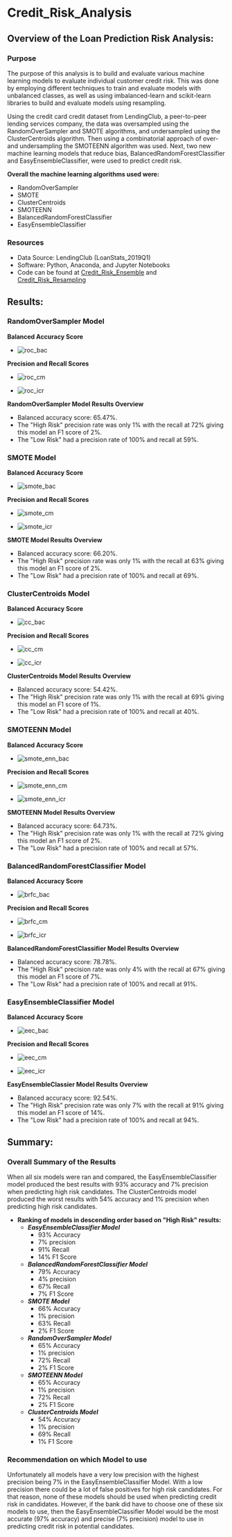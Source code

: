 # Credit_Risk_Analysis

## Overview of the Loan Prediction Risk Analysis:

### Purpose

The purpose of this analysis is to build and evaluate various machine learning models to evaluate individual customer credit risk. This was done by employing different techniques to train and evaluate models with unbalanced classes, as well as using imbalanced-learn and scikit-learn libraries to build and evaluate models using resampling.

Using the credit card credit dataset from LendingClub, a peer-to-peer lending services company, the data was oversampled using the RandomOverSampler and SMOTE algorithms, and undersampled using the ClusterCentroids algorithm. Then using a combinatorial approach of over- and undersampling the SMOTEENN algorithm was used. Next, two new machine learning models that reduce bias, BalancedRandomForestClassifier and EasyEnsembleClassifier, were used to predict credit risk. 

**Overall the machine learning algorithms used were:**
- RandomOverSampler
- SMOTE
- ClusterCentroids
- SMOTEENN
- BalancedRandomForestClassifier
- EasyEnsembleClassifier

### Resources
- Data Source: LendingClub (LoanStats_2019Q1)
- Software: Python, Anaconda, and Jupyter Notebooks
- Code can be found at [Credit_Risk_Ensemble](https://github.com/pfrivas/Credit_Risk_Analysis/blob/main/credit_risk_ensemble.ipynb) and [Credit_Risk_Resampling](https://github.com/pfrivas/Credit_Risk_Analysis/blob/main/credit_risk_resampling.ipynb)


## Results:

### RandomOverSampler Model

**Balanced Accuracy Score**

- ![roc_bac](https://github.com/pfrivas/Credit_Risk_Analysis/blob/main/Images/RandomOversampler%20Model/RandomOverSampler_BalancedAccuracyScore.png)

**Precision and Recall Scores**

- ![roc_cm](https://github.com/pfrivas/Credit_Risk_Analysis/blob/main/Images/RandomOversampler%20Model/RandomOverSampler_ConfusionMatrix.png)

- ![roc_icr](https://github.com/pfrivas/Credit_Risk_Analysis/blob/main/Images/RandomOversampler%20Model/RandomOversampler_ICR.png)

**RandomOverSampler Model Results Overview**
- Balanced accuracy score: 65.47%.
- The "High Risk" precision rate was only 1% with the recall at 72% giving this model an F1 score of 2%.
- The "Low Risk" had a precision rate of 100% and recall at 59%.


### SMOTE Model

**Balanced Accuracy Score**

- ![smote_bac](https://github.com/pfrivas/Credit_Risk_Analysis/blob/main/Images/SMOTE%20Model/SMOTE_BalancedAccuracyScore.png)

**Precision and Recall Scores**

- ![smote_cm](https://github.com/pfrivas/Credit_Risk_Analysis/blob/main/Images/SMOTE%20Model/SMOTE_ConfusionMatrix.png)

- ![smote_icr](https://github.com/pfrivas/Credit_Risk_Analysis/blob/main/Images/SMOTE%20Model/SMOTE_ICR.png)

**SMOTE Model Results Overview**
- Balanced accuracy score: 66.20%.
- The "High Risk" precision rate was only 1% with the recall at 63% giving this model an F1 score of 2%.
- The "Low Risk" had a precision rate of 100% and recall at 69%.



### ClusterCentroids Model

**Balanced Accuracy Score**

- ![cc_bac](https://github.com/pfrivas/Credit_Risk_Analysis/blob/main/Images/ClusterCentroids%20Model/ClusterCentroids_BalancedAccuracyScore.png)

**Precision and Recall Scores**

- ![cc_cm](https://github.com/pfrivas/Credit_Risk_Analysis/blob/main/Images/ClusterCentroids%20Model/ClusterCentroids_ConfusionMatrix.png)

- ![cc_icr](https://github.com/pfrivas/Credit_Risk_Analysis/blob/main/Images/ClusterCentroids%20Model/ClusterCentroids_ICR.png)

**ClusterCentroids Model Results Overview**
- Balanced accuracy score: 54.42%.
- The "High Risk" precision rate was only 1% with the recall at 69% giving this model an F1 score of 1%.
- The "Low Risk" had a precision rate of 100% and recall at 40%.


### SMOTEENN Model

**Balanced Accuracy Score**

- ![smote_enn_bac](https://github.com/pfrivas/Credit_Risk_Analysis/blob/main/Images/SMOTEENN%20Model/SMOTEEN_BalancedAccuracyScore.png)

**Precision and Recall Scores**

- ![smote_enn_cm](https://github.com/pfrivas/Credit_Risk_Analysis/blob/main/Images/SMOTEENN%20Model/SMOTEEN_ConfusionMatrix.png)

- ![smote_enn_icr](https://github.com/pfrivas/Credit_Risk_Analysis/blob/main/Images/SMOTEENN%20Model/SMOTEEN_ICR.png)

**SMOTEENN Model Results Overview**
- Balanced accuracy score: 64.73%.
- The "High Risk" precision rate was only 1% with the recall at 72% giving this model an F1 score of 2%.
- The "Low Risk" had a precision rate of 100% and recall at 57%.


### BalancedRandomForestClassifier Model 

**Balanced Accuracy Score**

- ![brfc_bac](https://github.com/pfrivas/Credit_Risk_Analysis/blob/main/Images/BalancedRandomForest%20Classifier%20Model/RandomForest_BalancedAccuracyScore.png)

**Precision and Recall Scores**

- ![brfc_cm](https://github.com/pfrivas/Credit_Risk_Analysis/blob/main/Images/BalancedRandomForest%20Classifier%20Model/RandomForest_ConfusionMatrix.png)

- ![brfc_icr](https://github.com/pfrivas/Credit_Risk_Analysis/blob/main/Images/BalancedRandomForest%20Classifier%20Model/RandomForest_ICR.png)

**BalancedRandomForestClassifier Model Results Overview**
- Balanced accuracy score: 78.78%.
- The "High Risk" precision rate was only 4% with the recall at 67% giving this model an F1 score of 7%.
- The "Low Risk" had a precision rate of 100% and recall at 91%.


### EasyEnsembleClassifier Model

**Balanced Accuracy Score**

- ![eec_bac](https://github.com/pfrivas/Credit_Risk_Analysis/blob/main/Images/EasyEnsembleClassifier%20Model/EEC_BalancedAccuracyScore.png)

**Precision and Recall Scores**

- ![eec_cm](https://github.com/pfrivas/Credit_Risk_Analysis/blob/main/Images/EasyEnsembleClassifier%20Model/EEC_ConfusionMatrix.png)

- ![eec_icr](https://github.com/pfrivas/Credit_Risk_Analysis/blob/main/Images/EasyEnsembleClassifier%20Model/EEC_ICR.png)

**EasyEnsembleClassier Model Results Overview**
- Balanced accuracy score: 92.54%.
- The "High Risk" precision rate was only 7% with the recall at 91% giving this model an F1 score of 14%.
- The "Low Risk" had a precision rate of 100% and recall at 94%.


## Summary:

### Overall Summary of the Results

When all six models were ran and compared, the EasyEnsembleClassifier model produced the best results with 93% accuracy and 7% precision when predicting high risk candidates. The ClusterCentroids model produced the worst results with 54% accuracy and 1% precision when predicting high risk candidates.


- **Ranking of models in descending order based on "High Risk" results:**
  - ***EasyEnsembleClassifier Model***
    - 93% Accuracy
    - 7% precision
    - 91% Recall
    - 14% F1 Score
  - ***BalancedRandomForestClassifier Model***
    - 79% Accuracy
    - 4% precision
    - 67% Recall
    - 7% F1 Score
  - ***SMOTE Model***
    - 66% Accuracy
    - 1% precision
    - 63% Recall
    - 2% F1 Score
  - ***RandomOverSampler Model***
    - 65% Accuracy
    - 1% precision
    - 72% Recall
    - 2% F1 Score
  - ***SMOTEENN Model***
    - 65% Accuracy
    - 1% precision
    - 72% Recall
    - 2% F1 Score
  - ***ClusterCentroids Model***
    - 54% Accuracy
    - 1% precision
    - 69% Recall
    - 1% F1 Score

### Recommendation on which Model to use

Unfortunately all models have a very low precision with the highest precision being 7% in the EasyEnsembleClassifier Model. With a low precision there could be a lot of false positives for high risk candidates. For that reason, none of these models should be used when predicting credit risk in candidates. However, if the bank did have to choose one of these six models to use, then the EasyEnsembleClassifier Model would be the most accurate (97% accuracy) and precise (7% precision) model to use in predicting credit risk in potential candidates.
